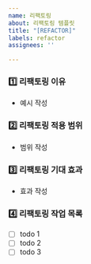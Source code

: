 ```yaml
---
name: 리팩토링
about: 리팩토링 템플릿
title: "[REFACTOR]"
labels: refactor
assignees: ''

---
```


### 1️⃣ 리팩토링 이유
<!-- 리팩토링 이유에 대해 간단하게 설명해주세요 -->
- 예시 작성

### 2️⃣ 리팩토링 적용 범위
<!-- 리팩토링 적용 범위에 대해 간단하게 설명해주세요 -->
- 범위 작성

### 3️⃣ 리팩토링 기대 효과
<!-- 리팩토링 기대 효과에 대해 간단하게 설명해주세요 -->
- 효과 작성

### 4️⃣ 리팩토링 작업 목록
<!-- 해당 리팩토링을 위해 해야 할 하위 태스크를 작성해주세요 -->
- [ ] todo 1
- [ ] todo 2
- [ ] todo 3
